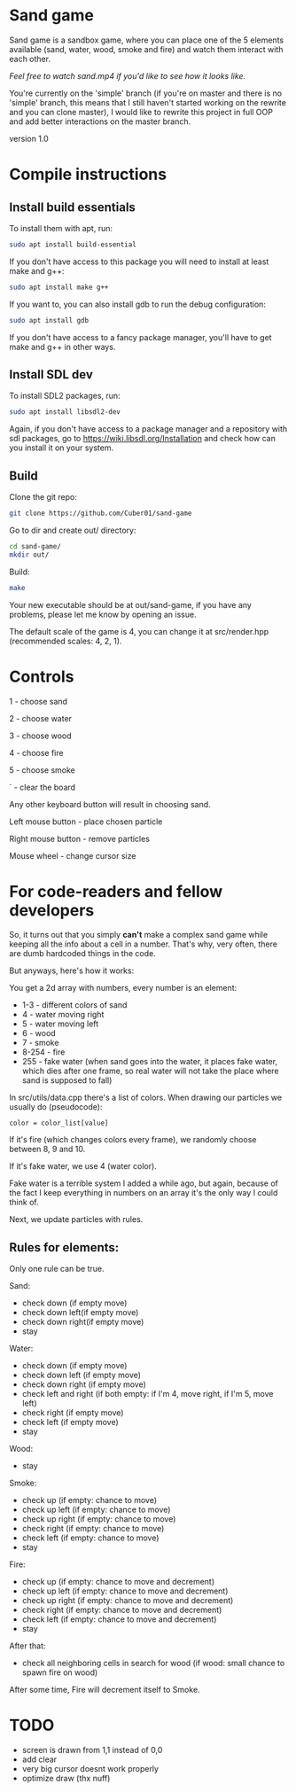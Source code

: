 # Sand game

Sand game is a sandbox game, where you can place one of the 5 elements available (sand, water, wood, smoke and fire) and watch them interact with each other.

*Feel free to watch sand.mp4 if you'd like to see how it looks like.*

You're currently on the 'simple' branch (if you're on master and there is no 'simple' branch, this means that I still haven't started working on the rewrite and you can clone master), I would like to rewrite this project in full OOP and add better interactions on the master branch.

version 1.0

# Compile instructions

## Install build essentials


To install them with apt, run:
```sh
sudo apt install build-essential
```

If you don't have access to this package you will need to install at least make and g++:
```sh
sudo apt install make g++
```

If you want to, you can also install gdb to run the debug configuration:
```sh
sudo apt install gdb
```

If you don't have access to a fancy package manager, you'll have to get make and g++ in other ways.

## Install SDL dev

To install SDL2 packages, run:
```sh
sudo apt install libsdl2-dev
```

Again, if you don't have access to a package manager and a repository with sdl packages, go to https://wiki.libsdl.org/Installation and check how can you install it on your system.

## Build

Clone the git repo:
```sh
git clone https://github.com/Cuber01/sand-game
```

Go to dir and create out/ directory:
```sh
cd sand-game/
mkdir out/
```

Build:
```sh
make
```

Your new executable should be at out/sand-game, if you have any problems, please let me know by opening an issue.

The default scale of the game is 4, you can change it at src/render.hpp (recommended scales: 4, 2, 1).

# Controls

1 - choose sand

2 - choose water

3 - choose wood

4 - choose fire

5 - choose smoke

` - clear the board

Any other keyboard button will result in choosing sand.

Left mouse button - place chosen particle

Right mouse button - remove particles

Mouse wheel - change cursor size

# For code-readers and fellow developers

So, it turns out that you simply **can't** make a complex sand game while keeping all the info about a cell in a number. That's why, very often, there are dumb hardcoded things in the code.

But anyways, here's how it works:

You get a 2d array with numbers, every number is an element:
* 1-3 - different colors of sand
* 4 - water moving right
* 5 - water moving left
* 6 - wood
* 7 - smoke
* 8-254 - fire 
* 255 - fake water (when sand goes into the water, it places fake water, which dies after one frame, so real water will not take the place where sand is supposed to fall)

In src/utils/data.cpp there's a list of colors. When drawing our particles we usually do (pseudocode):
```
color = color_list[value]
```

If it's fire (which changes colors every frame), we randomly choose between 8, 9 and 10.

If it's fake water, we use 4 (water color).

Fake water is a terrible system I added a while ago, but again, because of the fact I keep everything in numbers on an array it's the only way I could think of.

Next, we update particles with rules.


## Rules for elements:
Only one rule can be true.


Sand:
* check down (if empty move)
* check down left(if empty move)
* check down right(if empty move)
* stay

Water: 
* check down (if empty move)
* check down left (if empty move)
* check down right (if empty move)
* check left and right (if both empty: if I'm 4, move right, if I'm 5, move left) 
* check right (if empty move)
* check left (if empty move)
* stay

Wood:
* stay

Smoke:
* check up (if empty: chance to move)
* check up left (if empty: chance to move)
* check up right (if empty: chance to move)
* check right (if empty: chance to move)
* check left (if empty: chance to move)
* stay

Fire:
* check up (if empty: chance to move and decrement)
* check up left (if empty: chance to move and decrement)
* check up right (if empty: chance to move and decrement)
* check right (if empty: chance to move and decrement)
* check left (if empty: chance to move and decrement)
* stay
  
After that:

* check all neighboring cells in search for wood (if wood: small chance to spawn fire on wood)

After some time, Fire will decrement itself to Smoke.


# TODO 

* screen is drawn from 1,1 instead of 0,0
* add clear
* very big cursor doesnt work properly
* optimize draw (thx nuff)
